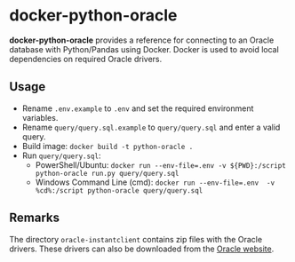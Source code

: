 # docker-python-oracle
__docker-python-oracle__ provides a reference for connecting to an Oracle database with Python/Pandas using Docker. Docker is used to avoid local dependencies on required Oracle drivers.

## Usage
* Rename `.env.example` to `.env` and set the required environment variables.
* Rename `query/query.sql.example` to `query/query.sql` and enter a valid query.
* Build image: ```docker build -t python-oracle .```
* Run `query/query.sql`:
    * PowerShell/Ubuntu: `docker run --env-file=.env -v ${PWD}:/script python-oracle run.py query/query.sql`
    * Windows Command Line (cmd): `docker run --env-file=.env  -v %cd%:/script python-oracle query/query.sql`

## Remarks
The directory `oracle-instantclient` contains zip files with the Oracle drivers. These drivers can also be downloaded from the [Oracle website](https://www.oracle.com/database/technologies/instant-client/linux-x86-64-downloads.html).

